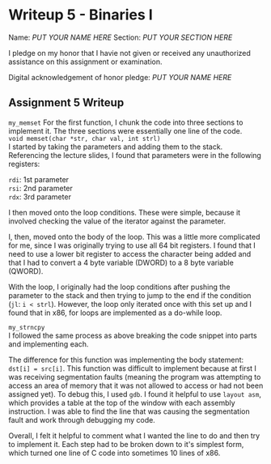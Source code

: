 Writeup 5 - Binaries I
======

Name: *PUT YOUR NAME HERE*
Section: *PUT YOUR SECTION HERE*

I pledge on my honor that I havie not given or received any unauthorized assistance on this assignment or examination.

Digital acknowledgement of honor pledge: *PUT YOUR NAME HERE*

## Assignment 5 Writeup

`my_memset`
For the first function, I chunk the code into three sections to implement it.  The three sections were essentially one line of the code.   
`void memset(char *str, char val, int strl)`   
I started by taking the parameters and adding them to the stack.  Referencing the lecture slides, I found that parameters were in the following registers:   

`rdi`: 1st parameter   
`rsi`: 2nd parameter   
`rdx`: 3rd parameter   

I then moved onto the loop conditions.  These were simple, because it involved checking the value of the iterator against the parameter.   

I, then, moved onto the body of the loop.  This was a little more complicated for me, since I was originally trying to use all 64 bit registers.  I found that I need to use a lower bit register to access the  character being added and that I had to convert a 4 byte variable (DWORD) to a 8 byte variable (QWORD).

With the loop, I originally had the loop conditions after pushing the parameter to the stack and then trying to jump to the end if the condition (`jl`: `i < strl`).  However, the loop only iterated once with this set up and I found that in x86, for loops are implemented as a do-while loop.   

`my_strncpy`   
I followed the same process as above breaking the code snippet into parts and implementing each.

The difference for this function was implementing the body statement: `dst[i] = src[i]`.  This function was difficult to implement because at first I was receiving segmentation faults (meaning the program was attempting to access an area of memory that it was not allowed to access or had not been assigned yet).  To debug this, I used `gdb`.  I found it helpful to use `layout asm`, which provides a table at the top of the window with each assembly instruction.  I was able to find the line that was causing the segmentation fault and work through debugging my code.

Overall, I felt it helpful to comment what I wanted the line to do and then try to implement it.  Each step had to be broken down to it's simplest form, which turned one line of C code into sometimes 10 lines of x86.
